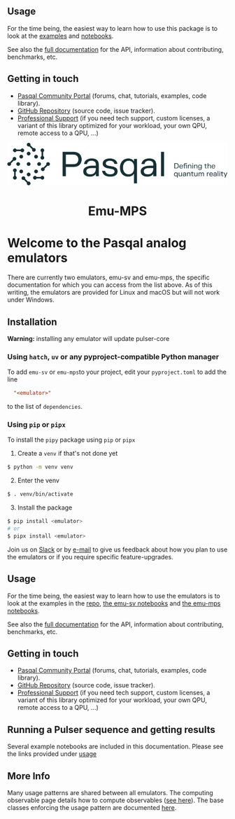 ## Usage

For the time being, the easiest way to learn how to use this package is to look
at the [examples](examples/emu_mps_examples) and [notebooks](https://pasqal-io.github.io/emulators/latest/).

See also the [full documentation](https://github.com/pasqal-io/emulators/blob/main/docs/index.md) for
the API, information about contributing, benchmarks, etc.


## Getting in touch

- [Pasqal Community Portal](https://community.pasqal.com/) (forums, chat, tutorials, examples, code library).
- [GitHub Repository](https://github.com/pasqal-io/quantum-evolution-kernel) (source code, issue tracker).
- [Professional Support](https://www.pasqal.com/contact-us/) (if you need tech support, custom licenses, a variant of this library optimized for your workload, your own QPU, remote access to a QPU, ...)

<div align="center">
  <img src="docs/logos/LogoTaglineSoftGreen.svg">

  # Emu-MPS
</div>

# Welcome to the Pasqal analog emulators

There are currently two emulators, emu-sv and emu-mps, the specific documentation for which you can access from the list above.
As of this writing, the emulators are provided for Linux and macOS but will not work under Windows.

## Installation
**Warning:** installing any emulator will update pulser-core

### Using `hatch`, `uv` or any pyproject-compatible Python manager

To add `emu-sv` or `emu-mps`to your project, edit your `pyproject.toml` to add the line

```toml
  "<emulator>"
```

to the list of `dependencies`.


### Using `pip` or `pipx`
To install the `pipy` package using `pip` or `pipx`

1. Create a `venv` if that's not done yet

```sh
$ python -m venv venv

```

2. Enter the venv

```sh
$ . venv/bin/activate
```

3. Install the package

```sh
$ pip install <emulator>
# or
$ pipx install <emulator>
```

Join us on [Slack](https://pasqalworkspace.slack.com/archives/C07MUV5K7EU) or by [e-mail](mailto:emulation@pasqal.com) to give us feedback about how you plan to use the emulators or if you require specific feature-upgrades.

## Usage

For the time being, the easiest way to learn how to use the emulators is to look
at the examples in the [repo](https://github.com/pasqal-io/emulators), [the emu-sv notebooks](https://pasqal-io.github.io/emulators/latest/emu_sv/notebooks/index.md) and [the emu-mps notebooks](https://pasqal-io.github.io/emulators/latest/emu_mps/notebooks/index.md).

See also the [full documentation](https://pasqal-io.github.io/emulators/) for
the API, information about contributing, benchmarks, etc.


## Getting in touch

- [Pasqal Community Portal](https://community.pasqal.com/) (forums, chat, tutorials, examples, code library).
- [GitHub Repository](https://github.com/pasqal-io/emulators) (source code, issue tracker).
- [Professional Support](https://www.pasqal.com/contact-us/) (if you need tech support, custom licenses, a variant of this library optimized for your workload, your own QPU, remote access to a QPU, ...)

## Running a Pulser sequence and getting results

Several example notebooks are included in this documentation. Please see the links provided under [usage](#usage)

## More Info
Many usage patterns are shared between all emulators. The computing observable page details how to compute observables ([see here](observables.md)). The base classes enforcing the usage pattern are documented [here](./base_classes.md).
